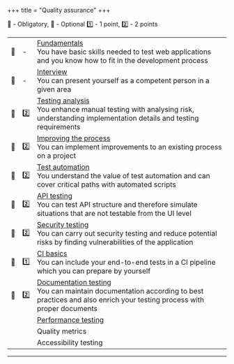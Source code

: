 +++
title = "Quality assurance"
+++

📗 - Obligatory, 📙 - Optional
1️⃣ - 1 point, 2️⃣ - 2 points

|  |  |  |
|---|---|---|
| 📗 | - | [Fundamentals](/qa/skills/fundamentals/) <br /> You have basic skills needed to test web applications and you know how to fit in the development process                                |
| 📗 | - | [Interview](/web_development/skills/interview/) <br /> You can present yourself as a competent person in a given area                                                                   |
| 📗 | 2️⃣ | [Testing analysis](/qa/skills/testing_analysis/) <br /> You enhance manual testing with analysing risk, understanding implementation details and testing requirements                   |
| 📙 | 2️⃣ | [Improving the process](/qa/skills/improving_the_process/) <br /> You can implement improvements to an existing process on a project                                                    |
| 📙 | 2️⃣ | [Test automation](/qa/skills/test_automation/) <br /> You understand the value of test automation and can cover critical paths with automated scripts                                   |
| 📙 | 2️⃣ | [API testing](/qa/skills/api_testing/) <br /> You can test API structure and therefore simulate situations that are not testable from the UI level                                      |
| 📙 | 2️⃣ | [Security testing](/qa/skills/security_testing/) <br /> You can carry out security testing and reduce potential risks by finding vulnerabilities of the application                     |
| 📙 | 1️⃣ | [CI basics](/qa/skills/ci_basics/) <br /> You can include your end-to-end tests in a CI pipeline which you can prepare by yourself                                                      |
| 📙 | 2️⃣ | [Documentation testing](/qa/skills/documentation_testing/) <br /> You can maintain documentation according to best practices and also enrich your testing process with proper documents |
|   |   | [Performance testing](/qa/skills/performance_testing/)                                                                                                                                  |
|   |   | Quality metrics                                                                                                                                                                         |
|   |   | Accessibility testing                                                                                                                                                                   |

---
